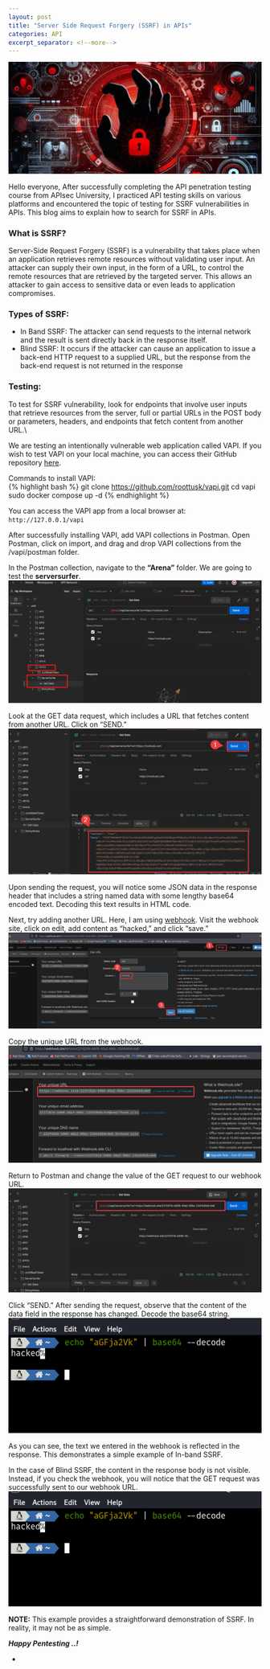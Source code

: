 ```yaml
---
layout: post
title: "Server Side Request Forgery (SSRF) in APIs"
categories: API
excerpt_separator: <!--more-->
---
```


![cover pic](/images/blog9/1.jpg)

Hello everyone, <be>
After successfully completing the API penetration testing course from APIsec University, I practiced API testing skills on various platforms and encountered the topic of testing for SSRF vulnerabilities in APIs. This blog aims to explain how to search for SSRF in APIs.

<!--more-->

### What is SSRF?
Server-Side Request Forgery (SSRF) is a vulnerability that takes place when an application retrieves remote resources without validating user input. An attacker can supply their own input, in the form of a URL, to control the remote resources that are retrieved by the targeted server. This allows an attacker to gain access to sensitive data or even leads to application compromises. 

### Types of SSRF:
- In Band SSRF:  The attacker can send requests to the internal network and the result is sent directly back in the response itself.
- Blind SSRF: It occurs if the attacker can cause an application to issue a back-end HTTP request to a supplied URL, but the response from the back-end request is not returned in the response
 
### Testing:
To test for SSRF vulnerability, look for endpoints that involve user inputs that retrieve resources from the server, full or partial URLs in the POST body or parameters, headers, and endpoints that fetch content from another URL.\
 
We are testing an intentionally vulnerable web application called VAPI. If you wish to test VAPI on your local machine, you can access their GitHub repository [here](https://github.com/roottusk/vapi).
 
Commands to install VAPI: <br>
{% highlight bash %}
git clone https://github.com/roottusk/vapi.git
cd vapi
sudo docker compose up -d
{% endhighlight %}

You can access the VAPI app from a local browser at: `http://127.0.0.1/vapi`

After successfully installing VAPI, add VAPI collections in Postman. Open Postman, click on import, and drag and drop VAPI collections from the /vapi/postman folder.

In the Postman collection, navigate to the **“Arena”** folder. We are going to test the **serversurfer**. <be>
![screen shot](/images/blog9/2.png)

Look at the GET data request, which includes a URL that fetches content from another URL. Click on “SEND.” <br>
![screen shot](/images/blog9/3.png)

Upon sending the request, you will notice some JSON data in the response header that includes a string named data with some lengthy base64 encoded text. Decoding this text results in HTML code.

Next, try adding another URL. Here, I am using [webhook](https://webhook.site). Visit the webhook site, click on edit, add content as “hacked,” and click “save.” <br>
![screen shot](/images/blog9/4.png)

Copy the unique URL from the webhook. <be>
![screen shot](/images/blog9/5.png)

Return to Postman and change the value of the GET request to our webhook URL. <br>
![screen shot](/images/blog9/6.png)

Click “SEND.” After sending the request, observe that the content of the data field in the response has changed. Decode the base64 string. <be>
![screen shot](/images/blog9/7.png)

As you can see, the text we entered in the webhook is reflected in the response. This demonstrates a simple example of In-band SSRF.

In the case of Blind SSRF, the content in the response body is not visible. Instead, if you check the webhook, you will notice that the GET request was successfully sent to our webhook URL. <br>
![screen shot](/images/blog9/7.png)

**NOTE:** This example provides a straightforward demonstration of SSRF. In reality, it may not be as simple.

***Happy Pentesting ..!***

- 
